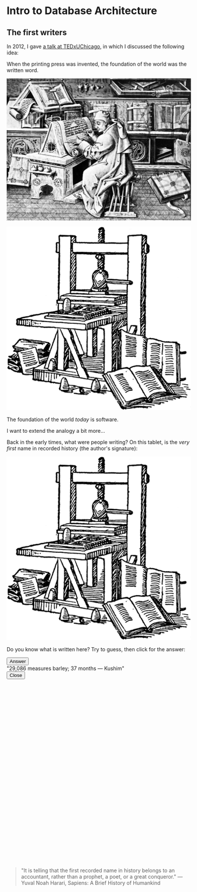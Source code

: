# Intro to Database Architecture

## The first writers

In 2012, I gave [a talk at TEDxUChicago](https://www.youtube.com/watch?v=rtl9QG4qe6g), in which I discussed the following idea:

When the printing press was invented, the foundation of the world was the written word.

![](assets/scribe-1.png)

![](assets/printing-press.png)

The foundation of the world _today_ is software.

I want to extend the analogy a bit more...

Back in the early times, what were people writing? On this tablet, is the _very first_ name in recorded history (the author's signature):

![](assets/printing-press.png)

Do you know what is written here? Try to guess, then click for the answer:

<button type="button" class="btn btn-primary" data-bs-toggle="modal" data-bs-target="#firstWrittenName">
  Answer
</button>

<div class="modal fade" id="firstWrittenName" tabindex="-1" aria-labelledby="firstWrittenNameLabel" aria-hidden="true">
  <div class="modal-dialog">
    <div class="modal-content">
      <div class="modal-body">
        "29,086 measures barley; 37 months — Kushim"
      </div>
      <div class="modal-footer">
        <button type="button" class="btn btn-secondary" data-bs-dismiss="modal">Close</button>
      </div>
    </div>
  </div>
</div>

<div style="height: 500px;"></div>

> "It is telling that the first recorded name in history belongs to an accountant, rather than a prophet, a poet, or a great conqueror."
> — Yuval Noah Harari, Sapiens: A Brief History of Humankind
